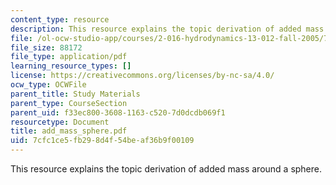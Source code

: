 ```yaml
---
content_type: resource
description: This resource explains the topic derivation of added mass around a sphere.
file: /ol-ocw-studio-app/courses/2-016-hydrodynamics-13-012-fall-2005/7cfc1ce5fb298d4f54beaf36b9f00109_add_mass_sphere.pdf
file_size: 88172
file_type: application/pdf
learning_resource_types: []
license: https://creativecommons.org/licenses/by-nc-sa/4.0/
ocw_type: OCWFile
parent_title: Study Materials
parent_type: CourseSection
parent_uid: f33ec800-3608-1163-c520-7d0dcdb069f1
resourcetype: Document
title: add_mass_sphere.pdf
uid: 7cfc1ce5-fb29-8d4f-54be-af36b9f00109
---
```

This resource explains the topic derivation of added mass around a sphere.